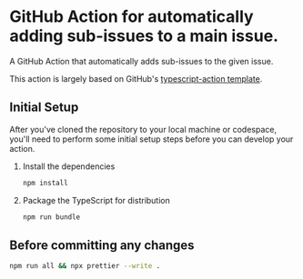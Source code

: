 # GitHub Action for automatically adding sub-issues to a main issue.

A GitHub Action that automatically adds sub-issues to the given issue.

This action is largely based on GitHub's [typescript-action template](https://github.com/actions/typescript-action).

## Initial Setup

After you've cloned the repository to your local machine or codespace, you'll
need to perform some initial setup steps before you can develop your action.

1. Install the dependencies

   ```bash
   npm install
   ```

2. Package the TypeScript for distribution

   ```bash
   npm run bundle
   ```

## Before committing any changes

```bash
npm run all && npx prettier --write .
```
